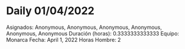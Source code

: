 # Daily 01/04/2022

Asignados: Anonymous, Anonymous, Anonymous, Anonymous, Anonymous, Anonymous
Duración (horas): 0.3333333333333
Equipo: Monarca
Fecha: April 1, 2022
Horas Hombre: 2